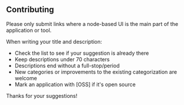 ## Contributing

Please only submit links where a node-based UI is the main part of the application or tool.

When writing your title and description:

- Check the list to see if your suggestion is already there
- Keep descriptions under 70 characters
- Descriptions end without a full-stop/period
- New categories or improvements to the existing categorization are welcome
- Mark an application with [OSS] if it's open source

Thanks for your suggestions!
